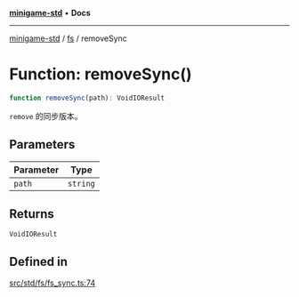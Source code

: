 [**minigame-std**](../../../README.md) • **Docs**

***

[minigame-std](../../../README.md) / [fs](../README.md) / removeSync

# Function: removeSync()

```ts
function removeSync(path): VoidIOResult
```

`remove` 的同步版本。

## Parameters

| Parameter | Type |
| ------ | ------ |
| `path` | `string` |

## Returns

`VoidIOResult`

## Defined in

[src/std/fs/fs\_sync.ts:74](https://github.com/JiangJie/minigame-std/blob/22787d0fd0cff776ed579de48ccf7523d9e4ce53/src/std/fs/fs_sync.ts#L74)
